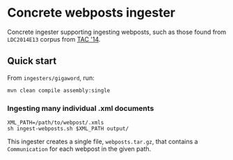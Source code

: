 # Concrete webposts ingester
Concrete ingester supporting ingesting webposts, such as those found
from `LDC2014E13` corpus from
[TAC '14](http://www.nist.gov/tac/2014/KBP/data.html).

## Quick start
From `ingesters/gigaword`, run:
```sh
mvn clean compile assembly:single
```

### Ingesting many individual .xml documents
``` shell
XML_PATH=/path/to/webpost/.xmls
sh ingest-webposts.sh $XML_PATH output/
```

This ingester creates a single file, `webposts.tar.gz`, that contains
a `Communication` for each webpost in the given path.

